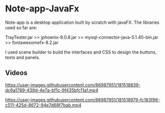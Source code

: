 # Note-app-JavaFx

Note-app is a desktop application built by scratch with javaFX. The libraries used so far are:

TrayTester.jar >>
jphoenix-9.0.8.jar >>
mysql-connector-java-5.1.40-bin.jar >>
fontawesomefx-8.2.jar

I used scene builder to build the interfaces and CSS to design the buttons, texts and panels. 

## Videos

https://user-images.githubusercontent.com/86987951/181518839-dc6a1789-439d-4e7a-bf1c-9f435bfc11af.mp4


https://user-images.githubusercontent.com/86987951/181518979-fc183f96-c511-425d-8672-94e7d68f7bab.mp4

